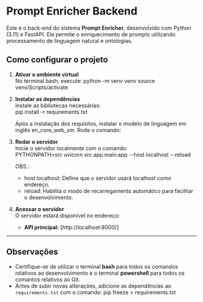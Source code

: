 # Prompt Enricher Backend

Este é o back-end do sistema **Prompt Enricher**, desenvolvido com Python (3.11) e FastAPI. Ele permite o enriquecimento de prompts utilizando processamento de linguagem natural e ontologias.

## **Como configurar o projeto**

1. **Ativar o ambiente virtual**  
   No terminal bash, execute:
   python -m venv venv
   source venv/Scripts/activate

2. **Instalar as dependências**  
   Instale as bibliotecas necessárias:  
   pip install -r requirements.txt

   Após a instalação dos requisitos, instalar o modelo de linguagem em inglês en_core_web_sm. Rode o comando:
   

3. **Rodar o servidor**  
   Inicie o servidor localmente com o comando:  
    PYTHONPATH=src uvicorn src.app.main:app --host localhost --reload

   OBS.:

   - host localhost: Define que o servidor usará localhost como endereço.
   - reload: Habilita o modo de recarregamento automático para facilitar o desenvolvimento.

4. **Acessar o servidor**  
   O servidor estará disponível no endereço:
   - **API principal:** [http://localhost:8000/]

---

## **Observações**

- Certifique-se de utilizar o terminal **bash** para todos os comandos relativos ao desenvolvimento e o terminal **powershell** para todos os comantos relativos ao Git.
- Antes de subir novas alterações, adicione as dependências ao `requirements.txt` com o comando:
  pip freeze > requirements.txt
